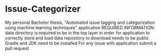 # Issue-Categorizer
My personal Bachelor thesis, "Automated issue tagging and categorization using machine learning techniques" application
REQUIRED INFORMATION:
data directory is required to be in the top layer in order for application to correctly store and load data
repository to download needs to be public
Gradle and JDK need to be installed
For any issue with application submit a pull request
